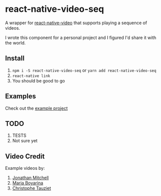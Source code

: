 # react-native-video-seq
A wrapper for [react-native-video](https://github.com/react-native-community/react-native-video) that supports playing a sequence of videos.

I wrote this component for a personal project and I figured I'd share it with the world.

## Install
1. `npm i -S react-native-video-seq` or `yarn add react-native-video-seq`
2. `react-native link`
3. You should be good to go

## Examples
Check out the [example project](https://github.com/poffdeluxe/react-native-video-seq/tree/master/example)

## TODO
1. TESTS
2. Not sure yet

## Video Credit
Example videos by:
1. [Jonathan Mitchell](http://mazwai.com/#/grid/videos/221)
2. [Maria Boyarina](http://mazwai.com/#/grid/videos/186)
3. [Christophe Tauziet](http://mazwai.com/#/grid/videos/183)
